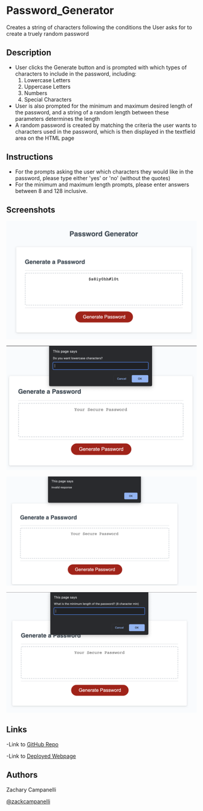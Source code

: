 # Password_Generator

Creates a string of characters following the conditions the User asks for to create a truely random password

## Description

- User clicks the Generate button and is prompted with which types of characters to include in the password, including:
  1. Lowercase Letters
  2. Uppercase Letters
  3. Numbers
  4. Special Characters
- User is also prompted for the minimum and maximum desired length of the password, and a string of a random
  length between these parameters determines the length
- A random password is created by matching the criteria the user wants to characters used in the password, which
  is then displayed in the textfield area on the HTML page

## Instructions

- For the prompts asking the user which characters they would like in the password, please type either 'yes' or 'no' (without the quotes)
- For the minimum and maximum length prompts, please enter answers between 8 and 128 inclusive.

## Screenshots

![Screen Shot 1](assets/images/Screenshot_1.png)

![Screen Shot 2](assets/images/Screenshot_2.png)

![Screen Shot 3](assets/images/Screenshot_3.png)

![Screen Shot 4](assets/images/Screenshot_4.png)

## Links

-Link to [GitHub Repo](https://github.com/Zacharycampanelli/Password_Generator)

-Link to [Deployed Webpage](https://zacharycampanelli.github.io/Password_Generator/)

## Authors

Zachary Campanelli

[@zackcampanelli](https://www.linkedin.com/in/zackcampanelli/)
